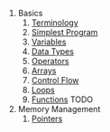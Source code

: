 1. Basics
    1. [Terminology](./terminology)
    1. [Simplest Program](./simple)
    2. [Variables](./variables)
    2. [Data Types](./datatypes)
    3. [Operators](./operators)
    3. [Arrays](./arrays)
    4. [Control Flow](./controlflow)
    5. [Loops](./loops)
    6. [Functions](./functions) TODO
2. Memory Management
    1. [Pointers](/pointers)